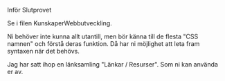 Inför Slutprovet

Se i filen KunskaperWebbutveckling.

Ni behöver inte kunna allt utantill, men bör känna till de flesta "CSS namnen" och förstå deras funktion.
Då har ni möjlighet att leta fram syntaxen när det behövs.

Jag har satt ihop en länksamling "Länkar / Resurser". Som ni kan använda er av.

